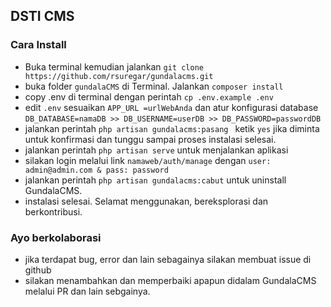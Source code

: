## DSTI CMS
### Cara Install

- Buka terminal kemudian jalankan `git clone https://github.com/rsuregar/gundalacms.git`
- buka folder `gundalaCMS` di Terminal. Jalankan `composer install`
- copy .env di terminal dengan perintah `cp .env.example .env`
- edit `.env` sesuaikan `APP_URL =urlWebAnda` dan atur konfigurasi database `DB_DATABASE=namaDB >> DB_USERNAME=userDB >> DB_PASSWORD=passwordDB`
- jalankan perintah `php artisan gundalacms:pasang ` ketik `yes` jika diminta untuk konfirmasi dan tunggu sampai proses instalasi selesai.
- jalankan perintah `php artisan serve` untuk menjalankan aplikasi
- silakan login melalui link `namaweb/auth/manage` dengan `user: admin@admin.com & pass: password`
- jalankan perintah `php artisan gundalacms:cabut` untuk uninstall GundalaCMS.
- instalasi selesai. Selamat menggunakan, bereksplorasi dan berkontribusi.

### Ayo berkolaborasi
- jika terdapat bug, error dan lain sebagainya silakan membuat issue di github
- silakan menambahkan dan memperbaiki apapun didalam GundalaCMS melalui PR dan lain sebgainya.
